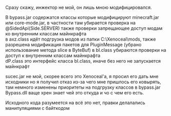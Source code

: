 Сразу скажу, инжектор не мой, он лишь мною модифицировался.

В bypass.jar содержатся классы которые модифицируют minecraft.jar или core-mode.jar, в частности там убирается проверка на @SidedApi(Side.SERVER) также проверки запрещающее доступ модам ко внутренним классам майнкрафта  
в axz.class идёт подгрузка модов из папки C:\Xenoceal\mods, также разрешена модификация пакетов для PluginMessage (убрано использование метода slice в ByteBuf)
в bI.class убираются проверки на доступ к внутренним классам майнкрафта   
dP.class это интерфейс класса bI.class, иначе без него не запускается майнкрафт

sucec.jar не мой, скорее всего это Xenoceal'а, я просил его дать мне исходники но я получил отказ из-за чего мне пришлось его ковырять, там немного изменены приоритеты на подгрузку классов в bypass.jar   
Bypass.dll ваще хрен знает чей это откуда и чо с чем его есть.

Исходного кода разумеется на всё это нет, правки делалались манипуляциями с байткодом